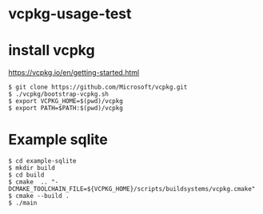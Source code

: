 # vcpkg-usage-test

# install vcpkg

https://vcpkg.io/en/getting-started.html

```
$ git clone https://github.com/Microsoft/vcpkg.git
$ ./vcpkg/bootstrap-vcpkg.sh
$ export VCPKG_HOME=$(pwd)/vcpkg
$ export PATH=$PATH:$(pwd)/vcpkg
```

# Example sqlite
```
$ cd example-sqlite
$ mkdir build
$ cd build
$ cmake  .. "-DCMAKE_TOOLCHAIN_FILE=${VCPKG_HOME}/scripts/buildsystems/vcpkg.cmake"
$ cmake --build .
$ ./main
```